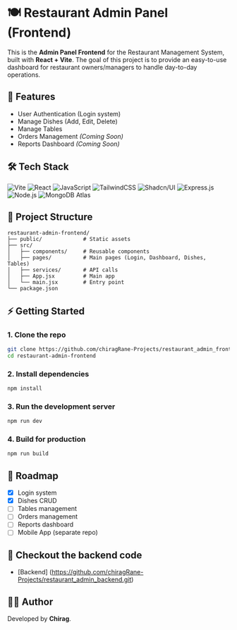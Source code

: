 # 🍽️ Restaurant Admin Panel (Frontend)

This is the **Admin Panel Frontend** for the Restaurant Management System, built with **React + Vite**. The goal of this project is to provide an easy-to-use dashboard for restaurant owners/managers to handle day-to-day operations.

## 🚀 Features
- User Authentication (Login system)
- Manage Dishes (Add, Edit, Delete)
- Manage Tables
- Orders Management *(Coming Soon)*
- Reports Dashboard *(Coming Soon)*

## 🛠️ Tech Stack
![Vite](https://img.shields.io/badge/Vite-646CFF?style=for-the-badge&logo=vite&logoColor=white)
![React](https://img.shields.io/badge/React-20232A?style=for-the-badge&logo=react&logoColor=61DAFB)
![JavaScript](https://img.shields.io/badge/JavaScript-F7DF1E?style=for-the-badge&logo=javascript&logoColor=black)
![TailwindCSS](https://img.shields.io/badge/Tailwind_CSS-38B2AC?style=for-the-badge&logo=tailwind-css&logoColor=white)
![Shadcn/UI](https://img.shields.io/badge/Shadcn%2FUI-000000?style=for-the-badge&logo=react&logoColor=white)
![Express.js](https://img.shields.io/badge/Express.js-000000?style=for-the-badge&logo=express&logoColor=white)
![Node.js](https://img.shields.io/badge/Node.js-339933?style=for-the-badge&logo=nodedotjs&logoColor=white)
![MongoDB Atlas](https://img.shields.io/badge/MongoDB_Atlas-47A248?style=for-the-badge&logo=mongodb&logoColor=white)

## 📂 Project Structure
```
restaurant-admin-frontend/
├── public/             # Static assets
├── src/
│   ├── components/     # Reusable components
│   ├── pages/          # Main pages (Login, Dashboard, Dishes, Tables)
│   ├── services/       # API calls
│   ├── App.jsx         # Main app
│   └── main.jsx        # Entry point
└── package.json
```

## ⚡ Getting Started
### 1. Clone the repo
```bash
git clone https://github.com/chiragRane-Projects/restaurant_admin_frontend.git
cd restaurant-admin-frontend
```

### 2. Install dependencies
```bash
npm install
```

### 3. Run the development server
```bash
npm run dev
```

### 4. Build for production
```bash
npm run build
```

## 📌 Roadmap
- [x] Login system
- [x] Dishes CRUD
- [ ] Tables management
- [ ] Orders management
- [ ] Reports dashboard
- [ ] Mobile App (separate repo)

## 🔗 Checkout the backend code
- [Backend] (https://github.com/chiragRane-Projects/restaurant_admin_backend.git)

## 👨‍💻 Author
Developed by **Chirag**.